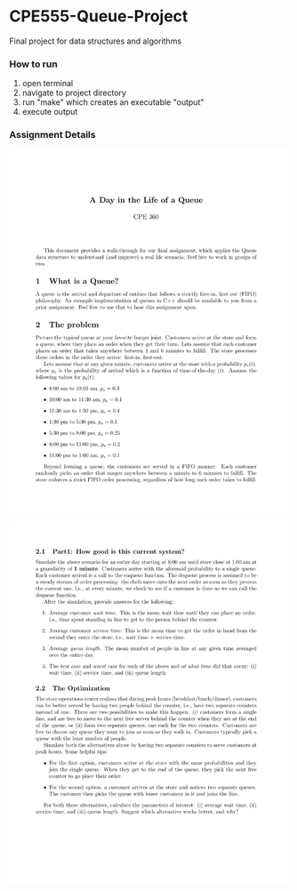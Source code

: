 # CPE555-Queue-Project
Final project for data structures and algorithms

### How to run
1. open terminal
2. navigate to project directory
3. run "make" which creates an executable "output"
4. execute output

### Assignment Details

![assignmentDetail1](./assignmentDetails/queue-1.png)

![assignmentDetail2](./assignmentDetails/queue-2.png)

